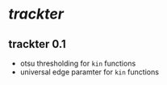 
<!-- README.md is generated from README.Rmd. Please edit that file -->

# *trackter*

## trackter 0.1

  - otsu thresholding for `kin` functions
  - universal edge paramter for `kin` functions
